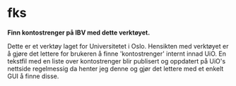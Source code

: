 # fks
**Finn kontostrenger på IBV med dette verktøyet.**

Dette er et verktøy laget for Universitetet i Oslo. Hensikten med verktøyet er å gjøre det lettere for brukeren å finne 'kontostrenger' internt innad UiO.
En tekstfil med en liste over kontostrenger blir publisert og oppdatert på UiO's nettside regelmessig da henter jeg denne og gjør det lettere med et enkelt GUI å finne disse.
